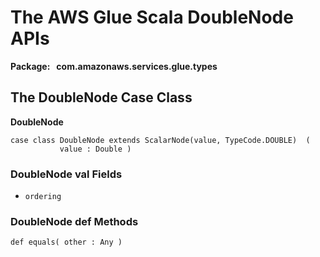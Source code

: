 # The AWS Glue Scala DoubleNode APIs<a name="glue-etl-scala-apis-glue-types-doublenode"></a>

**Package:   com\.amazonaws\.services\.glue\.types**

## The DoubleNode Case Class<a name="glue-etl-scala-apis-glue-types-doublenode-case-class"></a>

 **DoubleNode**

```
case class DoubleNode extends ScalarNode(value, TypeCode.DOUBLE)  (
           value : Double )
```

### DoubleNode val Fields<a name="glue-etl-scala-apis-glue-types-doublenode-case-class-vals"></a>
+ `ordering`

### DoubleNode def Methods<a name="glue-etl-scala-apis-glue-types-doublenode-case-class-defs"></a>

```
def equals( other : Any )
```